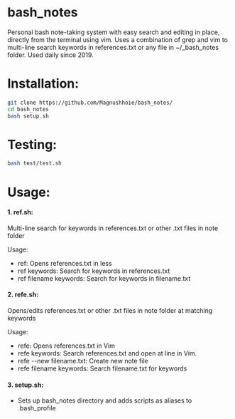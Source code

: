 # bash_notes

Personal bash note-taking system with easy search and editing in place, directly from the terminal using vim.
Uses a combination of grep and vim to multi-line search keywords in references.txt or any file in ~/_bash_notes folder.
Used daily since 2019.

# Installation:
```bash
git clone https://github.com/Magnushhoie/bash_notes/
cd bash_notes
bash setup.sh
```

# Testing:
```bash
bash test/test.sh
```

# Usage:

#### 1. ref.sh:
Multi-line search for keywords in references.txt or other .txt files in note folder

Usage:
- ref: Opens references.txt in less
- ref keywords: Search for keywords in references.txt
- ref filename keywords: Search for keywords in filename.txt

#### 2. refe.sh:
Opens/edits references.txt or other .txt files in note folder at matching keywords

Usage:
- refe: Opens references.txt in Vim
- refe keywords: Search references.txt and open at line in Vim.
- refe --new filename.txt: Create new note file
- refe filename keywords: Search filename.txt for keywords

#### 3. setup.sh:
- Sets up bash_notes directory and adds scripts as aliases to .bash_profile
